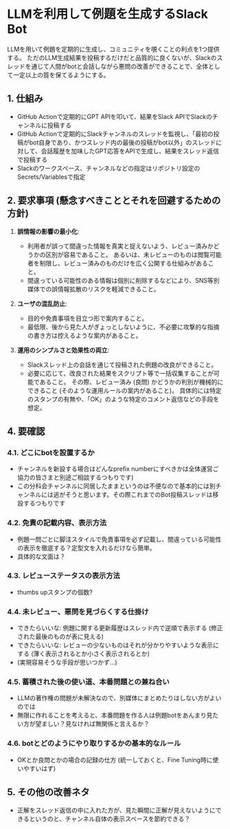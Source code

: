 # LLMを利用して例題を生成するSlack Bot

LLMを用いて例題を定期的に生成し、コミュニティを覗くことの利点を1つ提供する。
ただのLLM生成結果を投稿するだけだと品質的に良くないが、Slackのスレッドを通じて人間がbotと会話しながら悪問の改善ができることで、全体として一定以上の質を保てるようにする。

## 1. 仕組み
- GitHub Actionで定期的にGPT APIを叩いて、結果をSlack APIでSlackのチャンネルに投稿する
- GitHub Actionで定期的にSlackチャンネルのスレッドを監視し、「最初の投稿がbot自身であり、かつスレッド内の最後の投稿がbot以外」のスレッドに対して、会話履歴を加味したGPT応答をAPIで生成し、結果をスレッド返信で投稿する
- Slackのワークスペース、チャンネルなどの指定はリポジトリ設定のSecrets/Variablesで指定

## 2. 要求事項 (懸念すべきこととそれを回避するための方針)

1. **誤情報の影響の最小化**:
   - 利用者が誤って間違った情報を真実と捉えないよう、レビュー済みかどうかの区別が容易であること。
     あるいは、未レビューのものは閲覧可能者を制限し、レビュー済みのものだけを広く公開する仕組みがあること。
   - 間違っている可能性のある情報は個別に削除するなどにより、SNS等別媒体での誤情報拡散のリスクを軽減できること。

2. **ユーザの混乱防止**:
   - 目的や免責事項を目立つ形で案内すること。
   - 最低限、後から見た人がぎょっとしないように、不必要に攻撃的な指摘の書き方は控えるような案内があること。

3. **運用のシンプルさと効果性の両立**:
   - Slackスレッド上の会話を通じて投稿された例題の改良ができること。
   - 必要に応じて、改良された結果をスクリプト等で一括収集することが可能であること。
     その際、レビュー済み (良問) かどうかの判別が機械的にできること (そのような運用ルールの案内があること)。
     具体的には特定のスタンプの有無や、「OK」のような特定のコメント返信などの手段を想定。

## 4. 要確認

### 4.1. どこにbotを設置するか
- チャンネルを新設する場合はどんなprefix numberにすべきかは全体運営ご協力の皆さまと別途ご相談するつもりです)
- この分科会チャンネルに同居したままというのは不便なので基本的には別チャンネルには逃がそうと思います。その際これまでのBot投稿スレッドは移設するつもりです

### 4.2. 免責の記載内容、表示方法
- 例題一問ごとに脚注スタイルで免責事項を必ず記載し、間違っている可能性の表示を徹底する？定型文を入れるだけなら簡単。
- 具体的な文面は？

### 4.3. レビューステータスの表示方法
- thumbs upスタンプの個数?

### 4.4. 未レビュー、悪問を見づらくする仕掛け
- できたらいいな: 例題に関する更新履歴はスレッド内で逆順で表示する (修正された最後のものが表に見える)
- できたらいいな: レビューの少ないものはそれが分かりやすいような表示にする (薄く表示されるとか小さく表示されるとか)
- (実現容易そうな手段が思いつかず…)

### 4.5. 蓄積された後の使い道、本番問題との兼ね合い
- LLMの著作権の問題が未解決なので、別媒体にまとめたりはしない方がよいのでは
- 無限に作れることを考えると、本番問題を作る人は例題botをあんまり見たい方が望ましい？見なければ無関係と言えるか？

### 4.6. botとどのようにやり取りするかの基本的なルール
- OKとか良問とかの場合の記録の仕方 (統一しておくと、Fine Tuning時に使いやすいはず)

## 5. その他の改善ネタ
- 正解をスレッド返信の中に入れた方が、見た瞬間に正解が見えないようにできるというのと、チャンネル自体の表示スペースを節約できる？